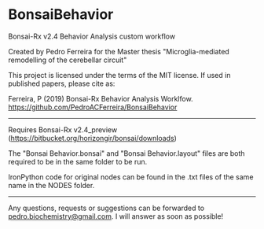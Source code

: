 # BonsaiBehavior
Bonsai-Rx v2.4 Behavior Analysis custom workflow

Created by Pedro Ferreira for the Master thesis "Microglia-mediated remodelling of the cerebellar circuit"

This project is licensed under the terms of the MIT license. If used in published papers, please cite as:

Ferreira, P (2019) Bonsai-Rx Behavior Analysis Worklfow. https://github.com/PedroACFerreira/BonsaiBehavior

---------------------------------------------------------------------------------------------------------------------- 

Requires Bonsai-Rx v2.4_preview (https://bitbucket.org/horizongir/bonsai/downloads)

The "Bonsai Behavior.bonsai" and "Bonsai Behavior.layout" files are both required to be in the same folder to be run. 

IronPython code for original nodes can be found in the .txt files of the same name in the NODES folder.

---------------------------------------------------------------------------------------------------------------------- 

Any questions, requests or suggestions can be forwarded to pedro.biochemistry@gmail.com. I will answer as soon as possible!
